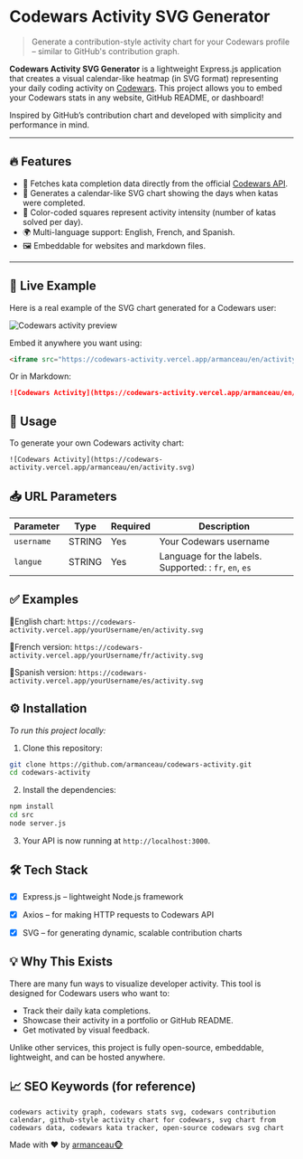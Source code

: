 # Codewars Activity SVG Generator

> Generate a contribution-style activity chart for your Codewars profile – similar to GitHub's contribution graph.

**Codewars Activity SVG Generator** is a lightweight Express.js application that creates a visual calendar-like heatmap (in SVG format) representing your daily coding activity on [Codewars](https://www.codewars.com). This project allows you to embed your Codewars stats in any website, GitHub README, or dashboard!

Inspired by GitHub’s contribution chart and developed with simplicity and performance in mind.

---

## 🔥 Features

- 🎯 Fetches kata completion data directly from the official [Codewars API](https://dev.codewars.com/).
- 📆 Generates a calendar-like SVG chart showing the days when katas were completed.
- 🎨 Color-coded squares represent activity intensity (number of katas solved per day).
- 🌍 Multi-language support: English, French, and Spanish.
- 🖼️ Embeddable for websites and markdown files.

---

## 📌 Live Example

Here is a real example of the SVG chart generated for a Codewars user:

![Codewars activity preview](https://codewars-activity.vercel.app/armanceau/en/activity.svg)

Embed it anywhere you want using:

```html
<iframe src="https://codewars-activity.vercel.app/armanceau/en/activity.svg" width="720" height="120" frameborder="0"></iframe>
```
Or in Markdown:
```markdown
![Codewars Activity](https://codewars-activity.vercel.app/armanceau/en/activity.svg)
```

## 🚀 Usage

To generate your own Codewars activity chart:
```pgsql
![Codewars Activity](https://codewars-activity.vercel.app/armanceau/en/activity.svg)
```

## 📥 URL Parameters

| Parameter      | Type   | Required | Description |
|------------|--------|--------------|-----------|
| `username` | STRING | Yes | Your Codewars username |
| `langue` | STRING | Yes | Language for the labels. Supported: : `fr`, `en`, `es` |


## ✅ Examples

🔹English chart:
`https://codewars-activity.vercel.app/yourUsername/en/activity.svg`

🔹French version:
`https://codewars-activity.vercel.app/yourUsername/fr/activity.svg`

🔹Spanish version:
`https://codewars-activity.vercel.app/yourUsername/es/activity.svg`

## ⚙️ Installation

_To run this project locally:_

1. Clone this repository:
```bash
git clone https://github.com/armanceau/codewars-activity.git
cd codewars-activity
```
2. Install the dependencies:

 ```bash
 npm install
 cd src
 node server.js
```
3. Your API is now running at `http://localhost:3000`.

## 🛠️ Tech Stack

- [x] Express.js – lightweight Node.js framework

- [x] Axios – for making HTTP requests to Codewars API

- [x] SVG – for generating dynamic, scalable contribution charts

## 💡 Why This Exists

There are many fun ways to visualize developer activity. This tool is designed for Codewars users who want to:

- Track their daily kata completions.
- Showcase their activity in a portfolio or GitHub README.
- Get motivated by visual feedback.

Unlike other services, this project is fully open-source, embeddable, lightweight, and can be hosted anywhere.

## 📈 SEO Keywords (for reference)

```
codewars activity graph, codewars stats svg, codewars contribution calendar, github-style activity chart for codewars, svg chart from codewars data, codewars kata tracker, open-source codewars svg chart
```

Made with ❤️ by [armanceau🐵](https://github.com/armanceau) 
